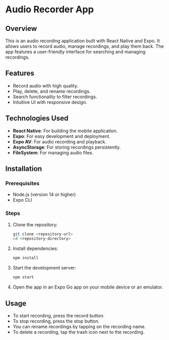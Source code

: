 # Audio Recorder App

## Overview
This is an audio recording application built with React Native and Expo. It allows users to record audio, manage recordings, and play them back. The app features a user-friendly interface for searching and managing recordings.

## Features
- Record audio with high quality.
- Play, delete, and rename recordings.
- Search functionality to filter recordings.
- Intuitive UI with responsive design.

## Technologies Used
- **React Native**: For building the mobile application.
- **Expo**: For easy development and deployment.
- **Expo AV**: For audio recording and playback.
- **AsyncStorage**: For storing recordings persistently.
- **FileSystem**: For managing audio files.

## Installation

### Prerequisites
- Node.js (version 14 or higher)
- Expo CLI

### Steps
1. Clone the repository:
   ```bash
   git clone <repository-url>
   cd <repository-directory>
   ```

2. Install dependencies:
   ```bash
   npm install
   ```

3. Start the development server:
   ```bash
   npm start
   ```

4. Open the app in an Expo Go app on your mobile device or an emulator.

## Usage
- To start recording, press the record button.
- To stop recording, press the stop button.
- You can rename recordings by tapping on the recording name.
- To delete a recording, tap the trash icon next to the recording.

